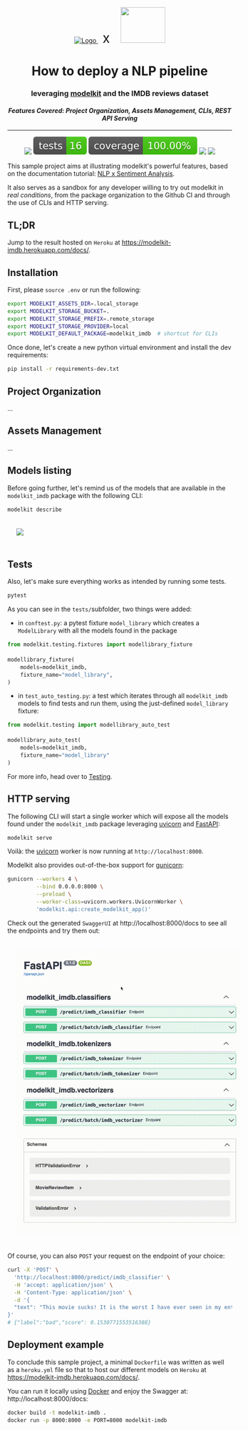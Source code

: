 <p align="center">
  <a href="https://github.com/clustree/modelkit">
    <img src="https://raw.githubusercontent.com/clustree/modelkit/main/.github/resources/logo.svg" alt="Logo" width="80" height="80" />
</a><span style="font-size:30px; margin: 0px 20px 0px 10px; padding-bottom: 100px">x</span>
<img src="https://upload.wikimedia.org/wikipedia/commons/6/69/IMDB_Logo_2016.svg" width="100" height="80"/>
</p>

<h1 align="center">How to deploy a NLP pipeline</h1>
<h3 align="center">leveraging <a href="https://github.com/clustree/modelkit">modelkit</a> and the IMDB reviews dataset</h3>

<h4 align="center">
  <em>Features Covered: Project Organization, Assets Management, CLIs, REST API Serving</em>
</h4>

---

<p align="center">
  <a href="https://github.com/clustree/modelkit-imdb/actions?query=branch%3Amain+"><img src="https://img.shields.io/github/workflow/status/clustree/modelkit-imdb/CI/main" /></a>
  <a href="https://github.com/clustree/modelkit-imdb/actions/workflows/main.yml?query=branch%3Amain+"><img src="docs/badges/tests.svg" /></a>
  <a href="https://clustree.github.io/modelkit-imdb/coverage/index.html"><img src="docs/badges/coverage.svg" /></a>
<img src="https://img.shields.io/static/v1?label=python&message=3.7&color=blue" />
  <a href="https://github.com/clustree/modelkit-imdb/blob/main/LICENSE"><img src="https://img.shields.io/github/license/clustree/modelkit-imdb" /></a>
</p>

This sample project aims at illustrating modelkit's powerful features, based on the documentation tutorial: [NLP x Sentiment Analysis](https://clustree.github.io/modelkit/examples/nlp_sentiment/intro.html).

It also serves as a sandbox for any developer willing to try out modelkit in _real conditions_, from the package organization to the Github CI and through the use of CLIs and HTTP serving.

## TL;DR

Jump to the result hosted on `Heroku` at https://modelkit-imdb.herokuapp.com/docs/.

## Installation

First, please `source .env` or run the following:

```bash
export MODELKIT_ASSETS_DIR=.local_storage
export MODELKIT_STORAGE_BUCKET=.
export MODELKIT_STORAGE_PREFIX=.remote_storage
export MODELKIT_STORAGE_PROVIDER=local
export MODELKIT_DEFAULT_PACKAGE=modelkit_imdb  # shortcut for CLIs
```

Once done, let's create a new python virtual environment and install the dev requirements:

```bash
pip install -r requirements-dev.txt
```

## Project Organization

...

## Assets Management

...

## Models listing

Before going further, let's remind us of the models that are available in the `modelkit_imdb` package with the following CLI:

```bash
modelkit describe
```

<img src=".github/resources/describe.gif" style="margin: 20px" />


## Tests

Also, let's make sure everything works as intended by running some tests.
```python
pytest
```

As you can see in the `tests/`subfolder, two things were added:
- in `conftest.py`: a pytest fixture `model_library` which creates a `ModelLibrary` with all the models found in the package
```python
from modelkit.testing.fixtures import modellibrary_fixture

modellibrary_fixture(
    models=modelkit_imdb,
    fixture_name="model_library",
)
```
- in `test_auto_testing.py`: a test which iterates through all `modelkit_imdb` models to find tests and run them, using the just-defined `model_library` fixture:
```python
from modelkit.testing import modellibrary_auto_test

modellibrary_auto_test(
    models=modelkit_imdb,
    fixture_name="model_library"
)
```

For more info, head over to [Testing](https://clustree.github.io/modelkit/library/models/testing.html).

## HTTP serving

The following CLI will start a single worker which will expose all the models found under the `modelkit_imdb` package leveraging [uvicorn](https://www.uvicorn.org/) and [FastAPI](https://fastapi.tiangolo.com/):

```bash
modelkit serve
```

Voilà: the [uvicorn](https://www.uvicorn.org/) worker is now running at `http://localhost:8000`.

Modelkit also provides out-of-the-box support for [gunicorn](https://docs.gunicorn.org/en/stable/):
```bash
gunicorn --workers 4 \
         --bind 0.0.0.0:8000 \
         --preload \
         --worker-class=uvicorn.workers.UvicornWorker \
         'modelkit.api:create_modelkit_app()'
```

Check out the generated `SwaggerUI` at http://localhost:8000/docs to see all the endpoints and try them out:

<img src=".github/resources/swagger.gif" alt="modelkit swagger" style="margin: 20px">

Of course, you can also `POST` your request on the endpoint of your choice:

```bash
curl -X 'POST' \
  'http://localhost:8000/predict/imdb_classifier' \
  -H 'accept: application/json' \
  -H 'Content-Type: application/json' \
  -d '{
  "text": "This movie sucks! It is the worst I have ever seen in my entire life"
}'
# {"label":"bad","score": 0.1530771553516388}
```

## Deployment example

To conclude this sample project, a minimal `Dockerfile` was written as well as a `heroku.yml` file so that to host our different models on `Heroku` at https://modelkit-imdb.herokuapp.com/docs/.

You can run it locally using [Docker](https://www.docker.com/) and enjoy the Swagger at: http://localhost:8000/docs:

```bash
docker build -t modelkit-imdb .
docker run -p 8000:8000 -e PORT=8000 modelkit-imdb 
```
